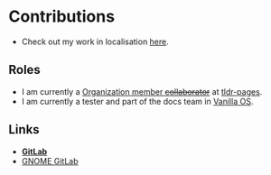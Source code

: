 # Contributions

- Check out my work in localisation [here](https://github.com/kbdharun/kbdharun/blob/main/TRANSLATION.md).

## Roles

- I am currently a [Organization member ~~collaborator~~](https://github.com/tldr-pages/tldr/blob/main/MAINTAINERS.md) at [tldr-pages](https://github.com/tldr-pages/tldr).
- I am currently a tester and part of the docs team in [Vanilla OS](https://vanillaos.org).

## Links

- [**GitLab**](https://gitlab.com/kbdharun)
- [GNOME GitLab](https://gitlab.gnome.org)
